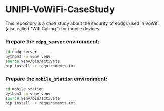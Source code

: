 # UNIPI-VoWiFi-CaseStudy

This repository is a case study about the security of epdgs used in VoWifi (also called "Wifi Calling") for mobile devices.


### Prepare the `edpg_server` environment:
``` bash
cd epdg_server
python3 -m venv venv
source venv/bin/activate
pip install -r requirements.txt
```


### Prepare the `mobile_station` environment:
``` bash
cd mobile_station
python3 -m venv venv
source venv/bin/activate
pip install -r requirements.txt
```